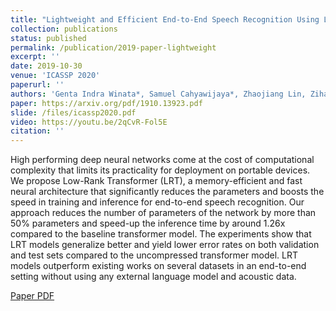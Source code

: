 ```yaml
---
title: "Lightweight and Efficient End-to-End Speech Recognition Using Low-Rank Transformer"
collection: publications
status: published
permalink: /publication/2019-paper-lightweight
excerpt: ''
date: 2019-10-30
venue: 'ICASSP 2020'
paperurl: ''
authors: 'Genta Indra Winata*, Samuel Cahyawijaya*, Zhaojiang Lin, Zihan Liu, Pascale Fung'
paper: https://arxiv.org/pdf/1910.13923.pdf
slide: /files/icassp2020.pdf
video: https://youtu.be/2qCvR-Fol5E
citation: ''
---
```

High performing deep neural networks come at the cost of computational complexity that limits its practicality for deployment on portable devices. We propose Low-Rank Transformer (LRT), a memory-efficient and fast neural architecture that significantly reduces the parameters and boosts the speed in training and inference for end-to-end speech recognition. Our approach reduces the number of parameters of the network by more than 50% parameters and speed-up the inference time by around 1.26x compared to the baseline transformer model. The experiments show that LRT models generalize better and yield lower error rates on both validation and test sets compared to the uncompressed transformer model. LRT models outperform existing works on several datasets in an end-to-end setting without using any external language model and acoustic data. 

[Paper PDF](https://arxiv.org/pdf/1910.13923.pdf)
